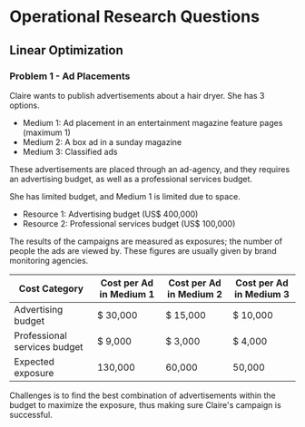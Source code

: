 # Operational Research Questions
## Linear Optimization
### Problem 1 - Ad Placements

Claire wants to publish advertisements about a hair dryer. She has 3 options.
* Medium 1:	Ad placement in an entertainment magazine feature pages (maximum 1)
* Medium 2:	A box ad in a sunday magazine
* Medium 3:	Classified ads

These advertisements are placed through an ad-agency, and they requires an advertising budget, as well as a professional services budget.

She has limited budget, and Medium 1 is limited due to space.
* Resource 1: Advertising budget (US$ 400,000)
* Resource 2: Professional services budget (US$ 100,000)

The results of the campaigns are measured as exposures; the number of people the ads are viewed by. These figures are usually given by brand monitoring agencies.

Cost Category      | Cost per Ad in Medium 1 | Cost per Ad in Medium 2 | Cost per Ad in Medium 3
------------------ | ----------------------- | ----------------------- | -----------------------
Advertising budget | $ 30,000 | $ 15,000 | $ 10,000
Professional services budget | $ 9,000 | $ 3,000 | $ 4,000
Expected exposure | 130,000 | 60,000 | 50,000

Challenges is to find the best combination of advertisements within the budget to maximize the exposure, thus making sure Claire's campaign is successful.
